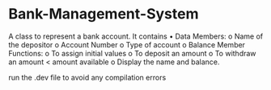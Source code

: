 # Bank-Management-System

A class to represent a bank account. It contains
• Data Members:
o Name of the depositor
o Account Number
o Type of account
o Balance
Member Functions:
o To assign initial values
o To deposit an amount
o To withdraw an amount < amount available
o Display the name and balance.

run the .dev file to avoid any compilation errors
